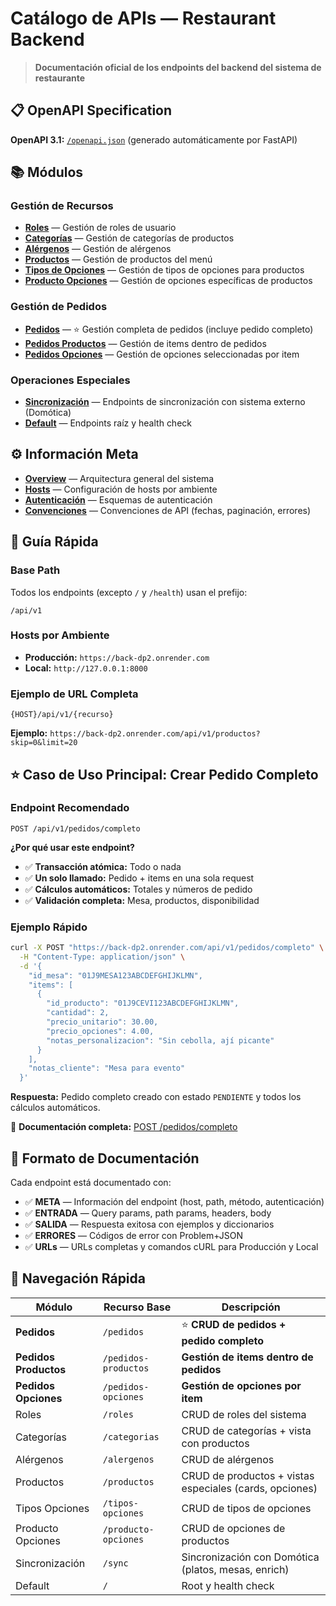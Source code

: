 # Catálogo de APIs — Restaurant Backend

> **Documentación oficial de los endpoints del backend del sistema de restaurante**

## 📋 OpenAPI Specification

**OpenAPI 3.1:** [`/openapi.json`](https://back-dp2.onrender.com/openapi.json) (generado automáticamente por FastAPI)

## 📚 Módulos

### Gestión de Recursos

- **[Roles](modulos/roles/README.md)** — Gestión de roles de usuario
- **[Categorías](modulos/categorias/README.md)** — Gestión de categorías de productos
- **[Alérgenos](modulos/alergenos/README.md)** — Gestión de alérgenos
- **[Productos](modulos/productos/README.md)** — Gestión de productos del menú
- **[Tipos de Opciones](modulos/tipos-opciones/README.md)** — Gestión de tipos de opciones para productos
- **[Producto Opciones](modulos/producto-opciones/README.md)** — Gestión de opciones específicas de productos

### Gestión de Pedidos

- **[Pedidos](modulos/pedidos/README.md)** — ⭐ Gestión completa de pedidos (incluye pedido completo)
- **[Pedidos Productos](modulos/pedidos-productos/README.md)** — Gestión de items dentro de pedidos
- **[Pedidos Opciones](modulos/pedidos-opciones/README.md)** — Gestión de opciones seleccionadas por item

### Operaciones Especiales

- **[Sincronización](modulos/sync/README.md)** — Endpoints de sincronización con sistema externo (Domótica)
- **[Default](modulos/default/README.md)** — Endpoints raíz y health check

## ⚙️ Información Meta

- **[Overview](meta/overview.md)** — Arquitectura general del sistema
- **[Hosts](meta/hosts.md)** — Configuración de hosts por ambiente
- **[Autenticación](meta/auth.md)** — Esquemas de autenticación
- **[Convenciones](meta/conventions.md)** — Convenciones de API (fechas, paginación, errores)

## 🎯 Guía Rápida

### Base Path

Todos los endpoints (excepto `/` y `/health`) usan el prefijo:

```
/api/v1
```

### Hosts por Ambiente

- **Producción:** `https://back-dp2.onrender.com`
- **Local:** `http://127.0.0.1:8000`

### Ejemplo de URL Completa

```
{HOST}/api/v1/{recurso}
```

**Ejemplo:** `https://back-dp2.onrender.com/api/v1/productos?skip=0&limit=20`

## ⭐ Caso de Uso Principal: Crear Pedido Completo

### Endpoint Recomendado

```http
POST /api/v1/pedidos/completo
```

**¿Por qué usar este endpoint?**
- ✅ **Transacción atómica:** Todo o nada
- ✅ **Un solo llamado:** Pedido + items en una sola request
- ✅ **Cálculos automáticos:** Totales y números de pedido
- ✅ **Validación completa:** Mesa, productos, disponibilidad

### Ejemplo Rápido

```bash
curl -X POST "https://back-dp2.onrender.com/api/v1/pedidos/completo" \
  -H "Content-Type: application/json" \
  -d '{
    "id_mesa": "01J9MESA123ABCDEFGHIJKLMN",
    "items": [
      {
        "id_producto": "01J9CEVI123ABCDEFGHIJKLMN",
        "cantidad": 2,
        "precio_unitario": 30.00,
        "precio_opciones": 4.00,
        "notas_personalizacion": "Sin cebolla, ají picante"
      }
    ],
    "notas_cliente": "Mesa para evento"
  }'
```

**Respuesta:** Pedido completo creado con estado `PENDIENTE` y todos los cálculos automáticos.

📖 **Documentación completa:** [POST /pedidos/completo](modulos/pedidos/endpoints/POST_pedidos_completo.md)

## 📖 Formato de Documentación

Cada endpoint está documentado con:

- ✅ **META** — Información del endpoint (host, path, método, autenticación)
- ✅ **ENTRADA** — Query params, path params, headers, body
- ✅ **SALIDA** — Respuesta exitosa con ejemplos y diccionarios
- ✅ **ERRORES** — Códigos de error con Problem+JSON
- ✅ **URLs** — URLs completas y comandos cURL para Producción y Local

## 🚀 Navegación Rápida

| Módulo | Recurso Base | Descripción |
|--------|--------------|-------------|
| **Pedidos** | `/pedidos` | ⭐ **CRUD de pedidos + pedido completo** |
| **Pedidos Productos** | `/pedidos-productos` | **Gestión de items dentro de pedidos** |
| **Pedidos Opciones** | `/pedidos-opciones` | **Gestión de opciones por item** |
| Roles | `/roles` | CRUD de roles del sistema |
| Categorías | `/categorias` | CRUD de categorías + vista con productos |
| Alérgenos | `/alergenos` | CRUD de alérgenos |
| Productos | `/productos` | CRUD de productos + vistas especiales (cards, opciones) |
| Tipos Opciones | `/tipos-opciones` | CRUD de tipos de opciones |
| Producto Opciones | `/producto-opciones` | CRUD de opciones de productos |
| Sincronización | `/sync` | Sincronización con Domótica (platos, mesas, enrich) |
| Default | `/` | Root y health check |
